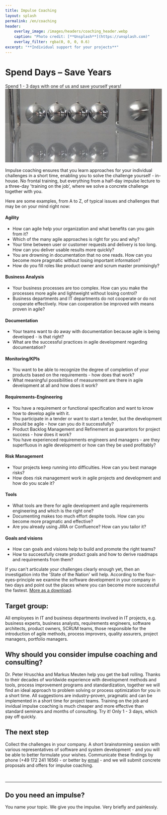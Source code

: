 ```yaml
---
title: Impulse Coaching
layout: splash
permalink: /en/coaching
header:
    overlay_image: /images/headers/coaching_header.webp
    caption: "Photo credit: [**Unsplash**](https://unsplash.com)"
    overlay_filter: rgba(0, 0, 0, 0.6)
excerpt: "**Individual support for your projects**"
---
```


<div class="splash_text" markdown="1"> 

# Spend Days – Save Years

Spend 1 - 3 days with one of us and save yourself years!
![](/images/coaching/impulse.jpeg)

Impulse coaching ensures that you learn approaches for your individual challenges in a short time, enabling you to solve the challenge yourself - in-house. No frontal training, but everything from a half-day impulse lecture to a three-day 'training on the job', where we solve a concrete challenge together with you.

Here are some examples, from A to Z, of typical issues and challenges that may be on your mind right now:

<div class="coaching_box" markdown="1">

#### Agility
* How can agile help your organization and what benefits can you gain from it?
* Which of the many agile approaches is right for you and why?
* Your time between user or customer requests and delivery is too long. How can you deliver usable results more quickly?
* You are drowning in documentation that no one reads. How can you become more pragmatic without losing important information?
* How do you fill roles like product owner and scrum master promisingly?

#### Business Analysis
* Your business processes are too complex. How can you make the processes more agile and lightweight without losing control?
* Business departments and IT departments do not cooperate or do not cooperate effectively. How can cooperation be improved with means proven in agile?

#### Documentation
* Your teams want to do away with documentation because agile is being developed - is that right?
* What are the successful practices in agile development regarding documentation?

#### Monitoring/KPIs
* You want to be able to recognize the degree of completion of your products based on the requirements - how does that work?
* What meaningful possibilities of measurement are there in agile development at all and how does it work?

#### Requirements-Engineering
* You have a requirement or functional specification and want to know how to develop agile with it.
* You participate in a tender or want to start a tender, but the development should be agile - how can you do it successfully?
* Product Backlog Management and Refinement as guarantors for project success - how does it work?
* You have experienced requirements engineers and managers - are they superfluous in agile development or how can they be used profitably?

#### Risk Management
* Your projects keep running into difficulties. How can you best manage risks?
* How does risk management work in agile projects and development and how do you scale it?

#### Tools
* What tools are there for agile development and agile requirements engineering and which is the right one?
* Documenting makes too much effort despite tools. How can you become more pragmatic and effective?
* Are you already using JIRA or Confluence? How can you tailor it?

#### Goals and visions
* How can goals and visions help to build and promote the right teams?
* How to successfully create product goals and how to derive roadmaps and requirements from them?

If you can't articulate your challenges clearly enough yet,
then an investigation into the 'State of the Nation' will help. According to the four-eyes-principle we examine the software development
in your company in two days and point out the places where you can become more successful the fastest.
[More as a download](https://b-agile.de/downloads/services/State-of-the-nation.pdf).

</div>

## Target group:
All employees in IT and business departments involved in IT projects, e.g. business experts, business analysts, requirements engineers, software architects, product owners, SCRUM teams, those responsible for the introduction of agile methods, process improvers, quality assurers, project managers, portfolio managers.

## Why should you consider impulse coaching and consulting?
Dr. Peter Hruschka and Markus Meuten help you get the ball rolling. Thanks to their decades of worldwide experience with development methods and tools, process improvement programs and standardization, together we will find an ideal approach to problem solving or process optimization for you in a short time. All suggestions are industry-proven, pragmatic and can be implemented in a short time for project teams. Training on the job and invidual impulse coaching is much cheaper and more effective than standard seminars and months of consulting.
Try it! Only 1 - 3 days, which pay off quickly.

## The next step
Collect the challenges in your company. A short brainstorming session with various representatives of software and system development - and you will be able to better formulate your wishes. Communicate these findings by phone (+49 172 241 1656) - or better by [email](mailto:hruschka@b-agile.de) - and we will submit concrete proposals and offers for impulse coaching.

<br> 
<hr class="big-sep">  

## Do you need an impulse?
You name your topic. We give you the impulse. Very briefly and painlessly.

</div>